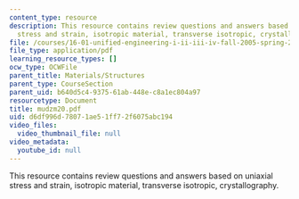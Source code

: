```yaml
---
content_type: resource
description: This resource contains review questions and answers based on uniaxial
  stress and strain, isotropic material, transverse isotropic, crystallography.
file: /courses/16-01-unified-engineering-i-ii-iii-iv-fall-2005-spring-2006/d6df996d78071ae51ff72f6075abc194_mudzm20.pdf
file_type: application/pdf
learning_resource_types: []
ocw_type: OCWFile
parent_title: Materials/Structures
parent_type: CourseSection
parent_uid: b640d5c4-9375-61ab-448e-c8a1ec804a97
resourcetype: Document
title: mudzm20.pdf
uid: d6df996d-7807-1ae5-1ff7-2f6075abc194
video_files:
  video_thumbnail_file: null
video_metadata:
  youtube_id: null
---
```

This resource contains review questions and answers based on uniaxial stress and strain, isotropic material, transverse isotropic, crystallography.